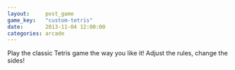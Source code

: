 ```yaml
---
layout:     post_game
game_key:   "custom-tetris"
date:       2013-11-04 12:00:00
categories: arcade
---
```


Play the classic Tetris game the way you like it! Adjust the rules, change the sides!
